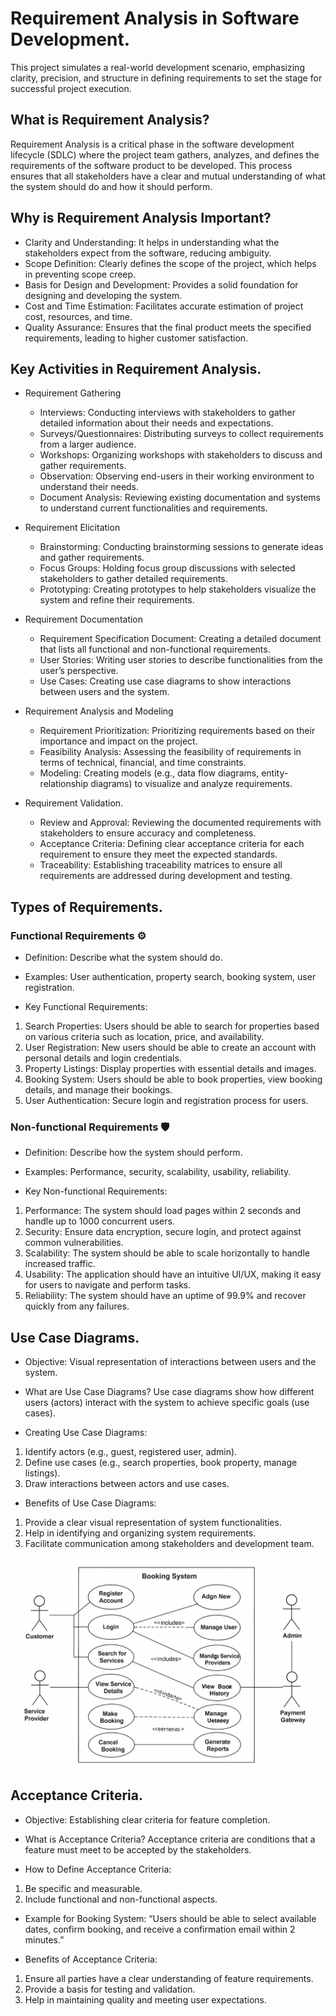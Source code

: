# Requirement Analysis in Software Development.
 This project simulates a real-world development scenario, emphasizing clarity, precision, and structure in defining requirements to set the stage for successful project execution.

 ## What is Requirement Analysis?
 Requirement Analysis is a critical phase in the software development lifecycle (SDLC) where the project team gathers, analyzes, and defines the requirements of the software product to be developed. This process ensures that all stakeholders have a clear and mutual understanding of what the system should do and how it should perform.

 ## Why is Requirement Analysis Important?
 - Clarity and Understanding: It helps in understanding what the stakeholders expect from the software, reducing ambiguity.
- Scope Definition: Clearly defines the scope of the project, which helps in preventing scope creep.
- Basis for Design and Development: Provides a solid foundation for designing and developing the system.
- Cost and Time Estimation: Facilitates accurate estimation of project cost, resources, and time.
- Quality Assurance: Ensures that the final product meets the specified requirements, leading to higher customer satisfaction.

 ## Key Activities in Requirement Analysis.
- Requirement Gathering
    * Interviews: Conducting interviews with stakeholders to gather detailed information about their needs and expectations.
    * Surveys/Questionnaires: Distributing surveys to collect requirements from a larger audience.
    * Workshops: Organizing workshops with stakeholders to discuss and gather requirements.
    * Observation: Observing end-users in their working environment to understand their needs.
    * Document Analysis: Reviewing existing documentation and systems to understand current functionalities and requirements.

- Requirement Elicitation
    * Brainstorming: Conducting brainstorming sessions to generate ideas and gather requirements.
    * Focus Groups: Holding focus group discussions with selected stakeholders to gather detailed requirements.
    * Prototyping: Creating prototypes to help stakeholders visualize the system and refine their requirements.
    
- Requirement Documentation
    * Requirement Specification Document: Creating a detailed document that lists all functional and non-functional requirements.
    * User Stories: Writing user stories to describe functionalities from the user’s perspective.
    * Use Cases: Creating use case diagrams to show interactions between users and the system.

- Requirement Analysis and Modeling
    * Requirement Prioritization: Prioritizing requirements based on their importance and impact on the project.
    * Feasibility Analysis: Assessing the feasibility of requirements in terms of technical, financial, and time constraints.
    * Modeling: Creating models (e.g., data flow diagrams, entity-relationship diagrams) to visualize and analyze requirements.

- Requirement Validation.
    * Review and Approval: Reviewing the documented requirements with stakeholders to ensure accuracy and completeness.
    * Acceptance Criteria: Defining clear acceptance criteria for each requirement to ensure they meet the expected standards.
    * Traceability: Establishing traceability matrices to ensure all requirements are addressed during development and testing.


## Types of Requirements.
### Functional Requirements ⚙️
- Definition: Describe what the system should do.
- Examples: User authentication, property search, booking system, user registration.

- Key Functional Requirements:

1. Search Properties: Users should be able to search for properties based on various criteria such as location, price, and availability.
2. User Registration: New users should be able to create an account with personal details and login credentials.
3. Property Listings: Display properties with essential details and images.
4. Booking System: Users should be able to book properties, view booking details, and manage their bookings.
5. User Authentication: Secure login and registration process for users.

### Non-functional Requirements 🛡️
- Definition: Describe how the system should perform.
- Examples: Performance, security, scalability, usability, reliability.

- Key Non-functional Requirements:

1. Performance: The system should load pages within 2 seconds and handle up to 1000 concurrent users.
3. Security: Ensure data encryption, secure login, and protect against common vulnerabilities.
4. Scalability: The system should be able to scale horizontally to handle increased traffic.
5. Usability: The application should have an intuitive UI/UX, making it easy for users to navigate and perform tasks.
6. Reliability: The system should have an uptime of 99.9% and recover quickly from any failures.

## Use Case Diagrams.
- Objective: Visual representation of interactions between users and the system.

- What are Use Case Diagrams?
Use case diagrams show how different users (actors) interact with the system to achieve specific goals (use cases).

- Creating Use Case Diagrams:
1. Identify actors (e.g., guest, registered user, admin).
2. Define use cases (e.g., search properties, book property, manage listings).
3. Draw interactions between actors and use cases.

- Benefits of Use Case Diagrams:
1. Provide a clear visual representation of system functionalities.
2. Help in identifying and organizing system requirements.
3. Facilitate communication among stakeholders and development team.

![alt text](useCase.png)

## Acceptance Criteria.
- Objective: Establishing clear criteria for feature completion.

- What is Acceptance Criteria?
Acceptance criteria are conditions that a feature must meet to be accepted by the stakeholders.

- How to Define Acceptance Criteria:
1. Be specific and measurable.
2. Include functional and non-functional aspects.
* Example for Booking System: “Users should be able to select available dates, confirm booking, and receive a confirmation email within 2 minutes.”

- Benefits of Acceptance Criteria:
1. Ensure all parties have a clear understanding of feature requirements.
2. Provide a basis for testing and validation.
3. Help in maintaining quality and meeting user expectations.

